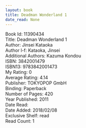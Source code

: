 ```yaml
---
layout: book
title: Deadman Wonderland 1
date_read: None
---
```


Book Id: 11390434<br />
Title: Deadman Wonderland 1<br />
Author: Jinsei Kataoka<br />
Author l-f: Kataoka, Jinsei<br />
Additional Authors: Kazuma Kondou<br />
ISBN: 3842001479<br />
ISBN13: 9783842001473<br />
My Rating: 0<br />
Average Rating: 4.14<br />
Publisher: TOKYOPOP GmbH<br />
Binding: Paperback<br />
Number of Pages: 420<br />
Year Published: 2011<br />
Date Read: <br />
Date Added: 2018/02/08<br />
Exclusive Shelf: read<br />
Read Count: 1<br />

